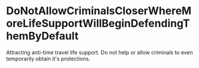 # DoNotAllowCriminalsCloserWhereMoreLifeSupportWillBeginDefendingThemByDefault
Attracting anti-time travel life support. Do not help or allow criminals to even temporarily obtain it's protections.
